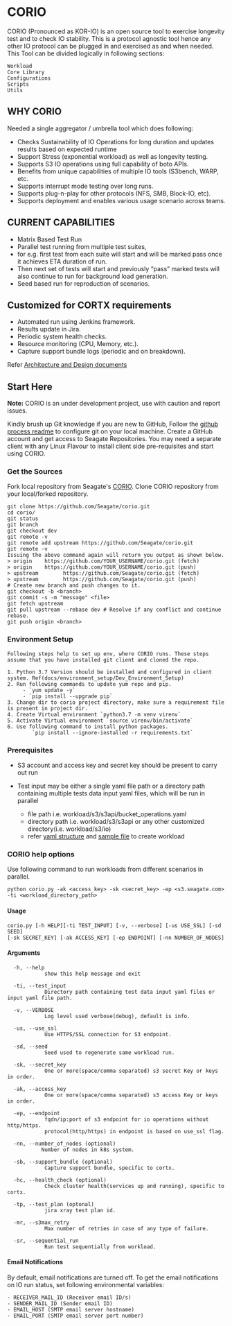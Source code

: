 # CORIO
CORIO (Pronounced as KOR-IO) is an open source tool to exercise longevity test and to check IO stability.
This is a protocol agnostic tool hence any other IO protocol can be plugged in and exercised as and when needed.
This Tool can be divided logically in following sections:

    Workload
    Core Library
    Configurations
    Scripts
    Utils

## WHY CORIO

Needed a single aggregator / umbrella tool which does following:
-   Checks Sustainability of IO Operations for long duration and updates results based on expected runtime
-   Support Stress (exponential workload) as well as longevity testing.
-   Supports S3 IO operations using full capability of boto APIs.
-   Benefits from unique capabilities of multiple IO tools (S3bench, WARP, etc.
-   Supports interrupt mode testing over long runs.
-   Supports plug-n-play for other protocols (NFS, SMB, Block-IO, etc).
-   Supports deployment and enables various usage scenario across teams.

## CURRENT CAPABILITIES

-   Matrix Based Test Run
-   Parallel test running from multiple test suites, 
-   for e.g. first test from each suite will start and will be marked pass once it achieves ETA duration of run.
-   Then next set of tests will start and previously “pass” marked tests will also continue to run for background load generation.
-   Seed based run for reproduction of scenarios.

## Customized for CORTX requirements
-   Automated run using Jenkins framework.
-   Results update in Jira.
-   Periodic system health checks.
-   Resource monitoring (CPU, Memory, etc.).
-   Capture support bundle logs (periodic and on breakdown).
  
Refer [Architecture and Design documents](docs/Architecture_and_Design.md)

## Start Here

**Note:** CORIO is an under development project, use with caution and report issues.

Kindly brush up Git knowledge if you are new to GitHub,
Follow the [github process readme](https://github.com/Seagate/cortx/blob/main/doc/github-process-readme.md)
to configure git on your local machine. Create a GitHub account and get access to Seagate Repositories.
You may need a separate client with any Linux Flavour to install client side pre-requisites and start using CORIO.

### Get the Sources

Fork local repository from Seagate's [CORIO](https://github.com/Seagate/corio.git). Clone CORIO repository from your local/forked repository.

    git clone https://github.com/Seagate/corio.git
    cd corio/
    git status
    git branch
    git checkout dev
    git remote -v
    git remote add upstream https://github.com/Seagate/corio.git
    git remote -v
    Issuing the above command again will return you output as shown below.
    > origin    https://github.com/YOUR_USERNAME/corio.git (fetch)
    > origin    https://github.com/YOUR_USERNAME/corio.git (push)
    > upstream        https://github.com/Seagate/corio.git (fetch)
    > upstream        https://github.com/Seagate/corio.git (push)
    # Create new branch and push changes to it.
    git checkout -b <branch>
    git commit -s -m "message" <file>
    git fetch upstream
    git pull upstream --rebase dev # Resolve if any conflict and continue rebase.
    git push origin <branch>

### Environment Setup

    Following steps help to set up env, where CORIO runs. These steps assume that you have installed git client and cloned the repo.

    1. Python 3.7 Version should be installed and configured in client system. Ref(docs/environment_setup/Dev_Environment_Setup)
    2. Run following commands to update yum repo and pip.
         - `yum update -y`
         - `pip install --upgrade pip`
    3. Change dir to corio project directory, make sure a requirement file is present in project dir.
    4. Create Virtual environment `python3.7 -m venv virenv`
    5. Activate Virtual environment `source virenv/bin/activate`
    6. Use following command to install python packages.
            `pip install --ignore-installed -r requirements.txt`

### Prerequisites

-   S3 account and access key and secret key should be present to carry out run

-   Test input may be either a single yaml file path or a directory path containing multiple tests data input yaml files, which will be run in parallel

    -   file path i.e. workload/s3/s3api/bucket_operations.yaml
    -   directory path i.e. workload/s3/s3api or any other customized directory(i.e. workload/s3/io)
    -   refer [yaml structure](docs/YAML_documents/yaml_structure.md) and [sample file](docs/YAML_documents/sample_file.yaml) to create workload

### CORIO help options

  Use following command to run workloads from different scenarios in parallel.

    python corio.py -ak <access_key> -sk <secret_key> -ep <s3.seagate.com> -ti <workload_directory_path>

#### Usage

    corio.py [-h HELP][-ti TEST_INPUT] [-v, --verbose] [-us USE_SSL] [-sd SEED]
    [-sk SECRET_KEY] [-ak ACCESS_KEY] [-ep ENDPOINT] [-nn NUMBER_OF_NODES]

#### Arguments

      -h, --help    
                show this help message and exit

      -ti, --test_input
                Directory path containing test data input yaml files or input yaml file path.
    
      -v, --VERBOSE 
                Log level used verbose(debug), default is info.
    
      -us, --use_ssl
                Use HTTPS/SSL connection for S3 endpoint.
    
      -sd, --seed
                Seed used to regenerate same workload run.
    
      -sk, --secret_key
                One or more(space/comma separated) s3 secret Key or keys in order.
    
      -ak, --access_key
                One or more(space/comma separated) s3 access Key or keys in order.
    
      -ep, --endpoint
                fqdn/ip:port of s3 endpoint for io operations without http/https.
                protocol(http/https) in endpoint is based on use_ssl flag.
    
      -nn, --number_of_nodes (optional)
               Number of nodes in k8s system.

      -sb, --support_bundle (optional)
                Capture support bundle, specific to cortx.

      -hc, --health_check (optional)
                Check cluster health(services up and running), specific to cortx.

      -tp, --test_plan (optonal)
                jira xray test plan id.

      -mr, --s3max_retry
                Max number of retries in case of any type of failure.

      -sr, --sequential_run
                Run test sequentially from workload.

#### Email Notifications
By default, email notifications are turned off. To get the email notifications on IO run status, set following environmental variables:

    - RECEIVER_MAIL_ID (Receiver email ID/s)
    - SENDER_MAIL_ID (Sender email ID)
    - EMAIL_HOST (SMTP email server hostname)
    - EMAIL_PORT (SMTP email server port number)
